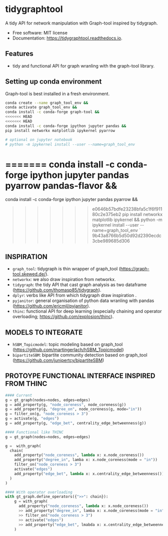 
# tidygraphtool

A tidy API for network manipulation with Graph-tool inspired by tidygraph.


* Free software: MIT license
* Documentation: https://tidygraphtool.readthedocs.io.


## Features

  - tidy and functional API for graph wranling with the graph-tool library.

## Setting up conda environment

Graph-tool is best installed in a fresh environment. 

```bash
conda create --name graph_tool_env &&
conda activate graph_tool_env &&
conda install -c conda-forge graph-tool &&
<<<<<<< HEAD
<<<<<<< HEAD
conda install -c conda-forge ipython jupyter pandas &&
pip install networkx matplotlib ipykernel pyarrow 

# optional on jupyter notebook
# python -m ipykernel install --user --name=graph_tool_env
```
=======
conda install -c conda-forge ipython jupyter pandas pyarrow pandas-flavor &&
=======
conda install -c conda-forge ipython jupyter pandas pyarrow &&
>>>>>>> e0646b57bdfe23238bfa5c1f6f91180c2e375eb2
pip install networkx matplotlib ipykernel &&
python -m ipykernel install --user --name=graph_tool_env
`
>>>>>>> 9b43a8766b5d50d92d2390ecdc3cbe989685d306

## INSPIRATION
 - `graph_tool`: tidygraph is thin wrapper of graph_tool (https://graph-tool.skewed.de/).
 - `networkx`: we also draw inspiration from networkx.
 - `tidygraph`: the tidy API that cast graph analysis as two dataframe (https://github.com/thomasp85/tidygraph).
 - `dplyr`: verbs like API from which tidygraph draw inspiration .
 - `pyjanitor`: general organisation of python data wranling with pandas (https://github.com/ericmjl/pyjanitor).
 - `thinc`: functional API for deep learning (especially chaining and operator overloading; https://github.com/explosion/thinc).

## MODELS TO INTEGRATE
 - `hSBM_Topicmodel`: topic modeling based on graph_tool (https://github.com/martingerlach/hSBM_Topicmodel)
 - `bipartiteSBM`: bipartite community detection based on graph_tool (https://github.com/junipertcy/bipartiteSBM)



## PROTOYPE FUNCTIONAL INTERFACE INSPIRED FROM THINC

```Python
#### Current
g = gt_graph(nodes=nodes, edges=edges)
g = add_property(g, "node_coreness", node_coreness(g))
g = add_property(g, "degree_on", node_coreness(g, mode="in"))
g = filter_on(g, "node_coreness > 3")
g = activate(g, "edges")
g = add_property(g, "edge_bet", centrality_edge_betweenness(g))
```


```Python
#### Functional like THINC
g = gt_graph(nodes=nodes, edges=edges)

g =  with_graph(
  chain(
    add_property("node_coreness", lambda x: x.node_coreness())
    add_property("degree_in", lamba x: x.node_coreness(mode = "in"))
    filter_on("node_coreness > 3")
    activate("edges")
    add_property("edge_bet", lambda x: x.centrality_edge_betweenness())
  )
)
```


```Python
#### With operator overloading
with gt_graph.define_operators({">>": chain}):
    g = with_graph(
      add_property("node_coreness", lambda x: x.node_coreness()) 
      >> add_property("degree_in", lamba x: x.node_coreness(mode = "in"))
      >> filter_on("node_coreness > 3")
      >> activate("edges")
      >> add_property("edge_bet", lmabda x: x.centrality_edge_betweenness())
    )
```